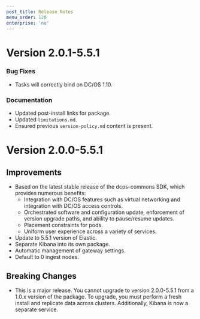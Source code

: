 ```yaml
---
post_title: Release Notes
menu_order: 120
enterprise: 'no'
---
```


# Version 2.0.1-5.5.1

### Bug Fixes
* Tasks will correctly bind on DC/OS 1.10.

### Documentation
* Updated post-install links for package.
* Updated `limitations.md`.
* Ensured previous `version-policy.md` content is present.

# Version 2.0.0-5.5.1

## Improvements
- Based on the latest stable release of the dcos-commons SDK, which provides numerous benefits:
  - Integration with DC/OS features such as virtual networking and integration with DC/OS access controls.
  - Orchestrated software and configuration update, enforcement of version upgrade paths, and ability to pause/resume updates.
  - Placement constraints for pods.
  - Uniform user experience across a variety of services.
- Update to 5.5.1 version of Elastic.
- Separate Kibana into its own package.
- Automatic management of gateway settings.
- Default to 0 ingest nodes.

## Breaking Changes
- This is a major release.  You cannot upgrade to version 2.0.0-5.5.1 from a 1.0.x version of the package.  To upgrade, you must perform a fresh install and replicate data across clusters. Additionally, Kibana is now a separate service.
